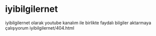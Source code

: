 # iyibilgilernet
iyibilgilernet olarak youtube kanalım ile birlikte faydalı bilgiler aktarmaya çalışıyorum
iyibilgilernet/404.html
